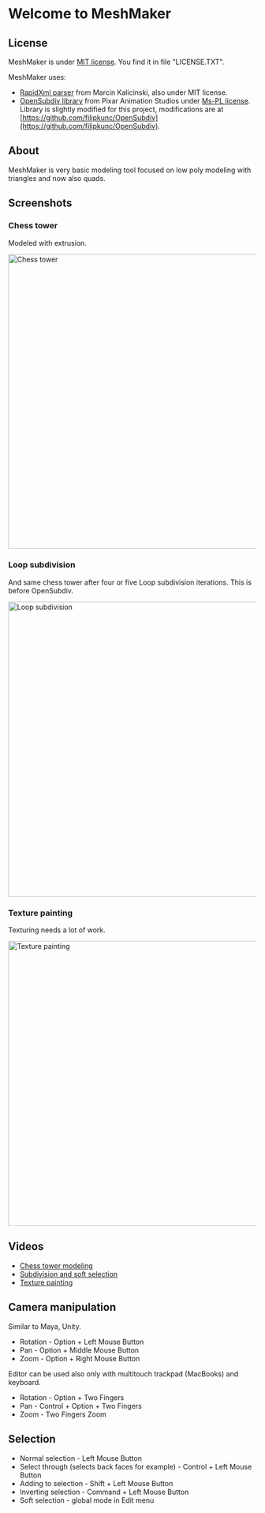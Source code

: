 # Welcome to MeshMaker

## License

MeshMaker is under [MIT license](http://opensource.org/licenses/mit-license.php). You find it in file "LICENSE.TXT". 

MeshMaker uses:

 * [RapidXml parser](http://rapidxml.sourceforge.net/) from Marcin Kalicinski, also under MIT license.
 * [OpenSubdiv library](http://graphics.pixar.com/opensubdiv) from Pixar Animation Studios under [Ms-PL license](http://www.microsoft.com/en-us/openness/licenses.aspx#MPL). Library is slightly modified for this project, modifications are at [https://github.com/filipkunc/OpenSubdiv](https://github.com/filipkunc/OpenSubdiv).

## About

MeshMaker is very basic modeling tool focused on low poly modeling with triangles and now also quads.

## Screenshots

### Chess tower

Modeled with extrusion.

<img src="https://github.com/filipkunc/MeshMaker/raw/master/Screenshots/chesstower.png" alt="Chess tower" width="902px" height="597px"></img>

### Loop subdivision

And same chess tower after four or five Loop subdivision iterations. This is before OpenSubdiv.

<img src="https://github.com/filipkunc/MeshMaker/raw/master/Screenshots/loopsubdivision.png" alt="Loop subdivision" width="902px" height="597px"></img>

### Texture painting

Texturing needs a lot of work.

<img src="https://github.com/filipkunc/MeshMaker/raw/master/Screenshots/texturepainting.png" alt="Texture painting" width="785px" height="577px"></img>

## Videos

 * [Chess tower modeling](http://youtu.be/57d63xcT21Y)
 * [Subdivision and soft selection](http://youtu.be/65whhpqHgO4)
 * [Texture painting](http://youtu.be/nCdlcOvYr-c)

## Camera manipulation

Similar to Maya, Unity. 

* Rotation - Option + Left Mouse Button
* Pan - Option + Middle Mouse Button
* Zoom - Option + Right Mouse Button

Editor can be used also only with multitouch trackpad (MacBooks) and keyboard.

* Rotation - Option + Two Fingers
* Pan - Control + Option + Two Fingers
* Zoom - Two Fingers Zoom

## Selection

 * Normal selection - Left Mouse Button
 * Select through (selects back faces for example) - Control + Left Mouse Button
 * Adding to selection - Shift + Left Mouse Button
 * Inverting selection - Command + Left Mouse Button
 * Soft selection - global mode in Edit menu
